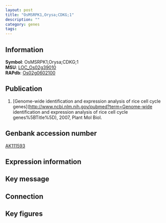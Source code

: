 ```yaml
---
layout: post
title: "OsMSRPK1,Orysa;CDKG;1"
description: ""
category: genes
tags: 
---
```


## Information
__Symbol__: OsMSRPK1,Orysa;CDKG;1  
__MSU__: [LOC_Os02g39010](http://rice.plantbiology.msu.edu/cgi-bin/ORF_infopage.cgi?orf=LOC_Os02g39010)  
__RAPdb__: [Os02g0602100](http://rapdb.dna.affrc.go.jp/viewer/gbrowse_details/irgsp1?name=Os02g0602100)  

## Publication
1. [Genome-wide identification and expression analysis of rice cell cycle genes](http://www.ncbi.nlm.nih.gov/pubmed?term=Genome-wide identification and expression analysis of rice cell cycle genes%5BTitle%5D), 2007, Plant Mol Biol.

## Genbank accession number
[AK111593](http://www.ncbi.nlm.nih.gov/nuccore/AK111593)  

## Expression information

## Key message

## Connection

## Key figures


